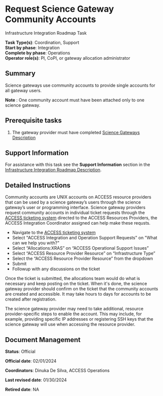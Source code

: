 # Request Science Gateway Community Accounts

Infrastructure Integration Roadmap Task

**Task Type(s)**: Coordination, Support  
**Start by phase**: Integration  
**Complete by phase**: Operations  
**Operator role(s)**: PI, CoPI, or gateway allocation administrator

## Summary

Science gateways use community accounts to provide single accounts for all gateway users.

**Note** : One community account must have been attached only to one science gateway.

## Prerequisite tasks

1.  The gateway provider must have completed [Science Gateways Description](Science_Gateway_Description_v1.md)

## Support Information

For assistance with this task see the **Support Information** section in the [Infrastructure Integration Roadmap Description](https://readthedocs.access-ci.org/projects/integration-roadmaps/en/latest/gateway/ACCESS_Integrated_Science_Gateway_-_Integration_Roadmap_Description.html#support-information).

## Detailed Instructions

Community accounts are UNIX accounts on ACCESS resource providers that can be used by a science gateway’s users through
the science gateway’s user or programming interface. Science gateway providers request community accounts in individual 
ticket requests through the [ACCESS ticketing system](https://access-ci.atlassian.net/servicedesk/customer/portal/2/group/3/create/32) 
directed to the ACCESS Resources Providers, the ACCESS Integration Coordinator assigned can help make these requsts.
- Navigate to the [ACCESS ticketing system](https://access-ci.atlassian.net/servicedesk/customer/portal/2/group/3/create/32) 
- Select "ACCESS Integration and Operation Support Requests" on "What can we help you with?"
- Select “Allocations:XRAS” on “ACCESS Operational Support Issues”
- Select “ACCESS Resource Provider Resource” on “Infrastructure Type”
- Select the “ACCESS Resource Provider Resource” from the dropdown
- Submit
- Followup with any discussions on the ticket

Once the ticket is submitted, the allocations team would do what is necessary and keep posting on the ticket. When it's done, 
the science gateway provider should confirm on the ticket that the community accounts are created and accessible. It may 
take hours to days for accounts to be created after registration.

The science gateway provider may need to take additional, resource provider-specific steps to enable the account. This 
may include, for example, providing specific IP addresses or registering SSH keys that the science gateway will use when 
accessing the resource provider.

## Document Management

**Status**: Official

**Official date**: 02/01/2024

**Coordinators**: Dinuka De Silva, ACCESS Operations

**Last revised date**: 01/30/2024

**Retired date**: NA
